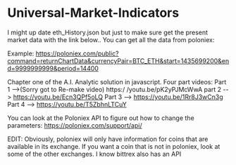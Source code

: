 # Universal-Market-Indicators
 I might up date eth_History.json but just to make sure get the present market data with the link below..
 You can get all the data from poloniex:

Example: https://poloniex.com/public?command=returnChartData&currencyPair=BTC_ETH&start=1435699200&end=9999999999&period=14400

Chapter one of the A.I. Analytic solution in javascript.
Four part videos:
Part 1 -->(Sorry got to Re-make video) https:/ /youtu.be/pK2yPJMcWwA
part 2 --> https://youtu.be/Ecn3QPf5oLQ
Part 3 --> https://youtu.be/1Rr8J3wCn3g
Part 4 --> https://youtu.be/T5ZbhnLTCuY

You can look at the Poloniex API to figure out how to change the parameters: https://poloniex.com/support/api/

EDIT: Obviously, poloniex will only have information for coins that are available in its exchange. If you want a coin that is not in poloniex, look at some of the other exchanges. I know bittrex also has an API
